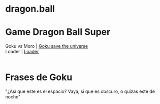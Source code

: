 # dragon.ball

# Game Dragon Ball Super
Goku vs Moro | <a href="https://luisangelmaciel.github.io/dragon.ball/goku-save-the-universe-game"> Goku save the universe  </a> <br>
Loader | <a href="https://luisangelmaciel.github.io/dragon.ball/loader"> Loader  </a> <br><br>

# Frases de Goku
 "¿Así que este es el espacio? Vaya, si que es obscuro, o quízas este de noche"<br>
